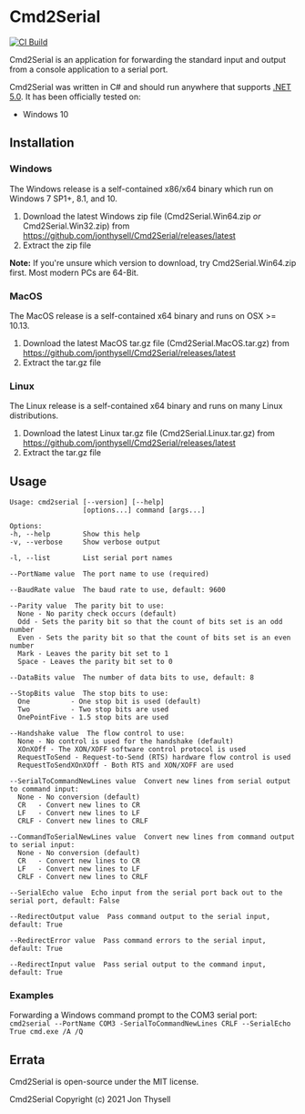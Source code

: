 # Cmd2Serial #

[![CI Build](https://github.com/jonthysell/Cmd2Serial/actions/workflows/ci.yml/badge.svg)](https://github.com/jonthysell/Cmd2Serial/actions/workflows/ci.yml)

Cmd2Serial is an application for forwarding the standard input and output from a console application to a serial port.

Cmd2Serial was written in C# and should run anywhere that supports [.NET 5.0](https://github.com/dotnet/core/blob/master/release-notes/5.0/5.0-supported-os.md). It has been officially tested on:

* Windows 10

## Installation ##

### Windows ###

The Windows release is a self-contained x86/x64 binary which run on Windows 7 SP1+, 8.1, and 10.

1. Download the latest Windows zip file (Cmd2Serial.Win64.zip *or* Cmd2Serial.Win32.zip) from https://github.com/jonthysell/Cmd2Serial/releases/latest
2. Extract the zip file

**Note:** If you're unsure which version to download, try Cmd2Serial.Win64.zip first. Most modern PCs are 64-Bit.

### MacOS ###

The MacOS release is a self-contained x64 binary and runs on OSX >= 10.13.

1. Download the latest MacOS tar.gz file (Cmd2Serial.MacOS.tar.gz) from https://github.com/jonthysell/Cmd2Serial/releases/latest
2. Extract the tar.gz file

### Linux ###

The Linux release is a self-contained x64 binary and runs on many Linux distributions.

1. Download the latest Linux tar.gz file (Cmd2Serial.Linux.tar.gz) from https://github.com/jonthysell/Cmd2Serial/releases/latest
2. Extract the tar.gz file

## Usage ##

```none
Usage: cmd2serial [--version] [--help]
                  [options...] command [args...]

Options:
-h, --help        Show this help
-v, --verbose     Show verbose output

-l, --list        List serial port names

--PortName value  The port name to use (required)

--BaudRate value  The baud rate to use, default: 9600

--Parity value  The parity bit to use:
  None - No parity check occurs (default)
  Odd - Sets the parity bit so that the count of bits set is an odd number
  Even - Sets the parity bit so that the count of bits set is an even number
  Mark - Leaves the parity bit set to 1
  Space - Leaves the parity bit set to 0

--DataBits value  The number of data bits to use, default: 8

--StopBits value  The stop bits to use:
  One          - One stop bit is used (default)
  Two          - Two stop bits are used
  OnePointFive - 1.5 stop bits are used

--Handshake value  The flow control to use:
  None - No control is used for the handshake (default)
  XOnXOff - The XON/XOFF software control protocol is used
  RequestToSend - Request-to-Send (RTS) hardware flow control is used
  RequestToSendXOnXOff - Both RTS and XON/XOFF are used

--SerialToCommandNewLines value  Convert new lines from serial output to command input:
  None - No conversion (default)
  CR   - Convert new lines to CR
  LF   - Convert new lines to LF
  CRLF - Convert new lines to CRLF

--CommandToSerialNewLines value  Convert new lines from command output to serial input:
  None - No conversion (default)
  CR   - Convert new lines to CR
  LF   - Convert new lines to LF
  CRLF - Convert new lines to CRLF

--SerialEcho value  Echo input from the serial port back out to the serial port, default: False

--RedirectOutput value  Pass command output to the serial input, default: True

--RedirectError value  Pass command errors to the serial input, default: True

--RedirectInput value  Pass serial output to the command input, default: True
```

### Examples ###

Forwarding a Windows command prompt to the COM3 serial port: `cmd2serial --PortName COM3 -SerialToCommandNewLines CRLF --SerialEcho True cmd.exe /A /Q`

## Errata ##

Cmd2Serial is open-source under the MIT license.

Cmd2Serial Copyright (c) 2021 Jon Thysell
